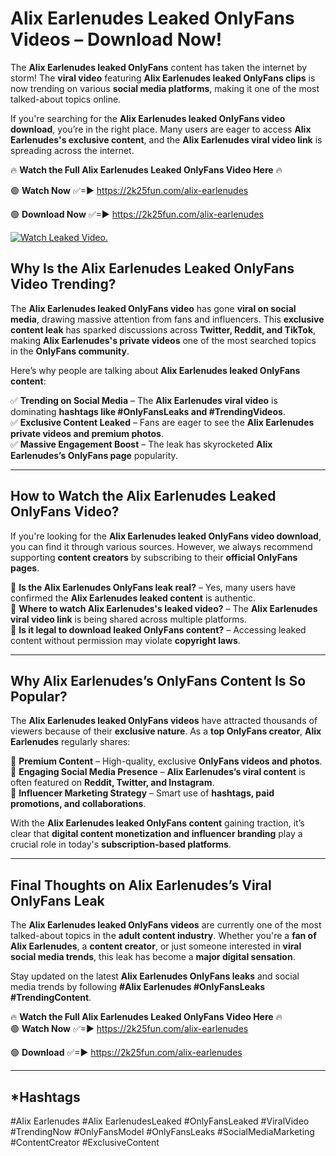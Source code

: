 # Alix Earlenudes Leaked OnlyFans Videos – Download Now!

The **Alix Earlenudes leaked OnlyFans** content has taken the internet by storm! The **viral video** featuring **Alix Earlenudes leaked OnlyFans clips** is now trending on various **social media platforms**, making it one of the most talked-about topics online.  

If you're searching for the **Alix Earlenudes leaked OnlyFans video download**, you’re in the right place. Many users are eager to access **Alix Earlenudes's exclusive content**, and the **Alix Earlenudes viral video link** is spreading across the internet.  

🔥 **Watch the Full Alix Earlenudes Leaked OnlyFans Video Here** 🔥  

🟢 **Watch Now** ✅=► https://2k25fun.com/alix-earlenudes

🟢 **Download Now** ✅=► https://2k25fun.com/alix-earlenudes

[![Watch Leaked Video.](https://miro.medium.com/v2/resize:fit:828/format:webp/1*cilzJN44JGOrTw9NJCrNHA.gif "Watch Leaked Video")](https://2k25fun.com/alix-earlenudes)

## **Why Is the Alix Earlenudes Leaked OnlyFans Video Trending?**  

The **Alix Earlenudes leaked OnlyFans video** has gone **viral on social media**, drawing massive attention from fans and influencers. This **exclusive content leak** has sparked discussions across **Twitter, Reddit, and TikTok**, making **Alix Earlenudes's private videos** one of the most searched topics in the **OnlyFans community**.  

Here’s why people are talking about **Alix Earlenudes leaked OnlyFans content**:  

✅ **Trending on Social Media** – The **Alix Earlenudes viral video** is dominating **hashtags like #OnlyFansLeaks and #TrendingVideos**.  
✅ **Exclusive Content Leaked** – Fans are eager to see the **Alix Earlenudes private videos and premium photos**.  
✅ **Massive Engagement Boost** – The leak has skyrocketed **Alix Earlenudes’s OnlyFans page** popularity.  

---

## **How to Watch the Alix Earlenudes Leaked OnlyFans Video?**  

If you're looking for the **Alix Earlenudes leaked OnlyFans video download**, you can find it through various sources. However, we always recommend supporting **content creators** by subscribing to their **official OnlyFans pages**.  

🔹 **Is the Alix Earlenudes OnlyFans leak real?** – Yes, many users have confirmed the **Alix Earlenudes leaked content** is authentic.  
🔹 **Where to watch Alix Earlenudes's leaked video?** – The **Alix Earlenudes viral video link** is being shared across multiple platforms.  
🔹 **Is it legal to download leaked OnlyFans content?** – Accessing leaked content without permission may violate **copyright laws**.  

---

## **Why Alix Earlenudes’s OnlyFans Content Is So Popular?**  

The **Alix Earlenudes leaked OnlyFans videos** have attracted thousands of viewers because of their **exclusive nature**. As a **top OnlyFans creator**, **Alix Earlenudes** regularly shares:  

📌 **Premium Content** – High-quality, exclusive **OnlyFans videos and photos**.  
📌 **Engaging Social Media Presence** – **Alix Earlenudes’s viral content** is often featured on **Reddit, Twitter, and Instagram**.  
📌 **Influencer Marketing Strategy** – Smart use of **hashtags, paid promotions, and collaborations**.  

With the **Alix Earlenudes leaked OnlyFans content** gaining traction, it’s clear that **digital content monetization and influencer branding** play a crucial role in today's **subscription-based platforms**.  

---

## **Final Thoughts on Alix Earlenudes’s Viral OnlyFans Leak**  

The **Alix Earlenudes leaked OnlyFans videos** are currently one of the most talked-about topics in the **adult content industry**. Whether you're a **fan of Alix Earlenudes**, a **content creator**, or just someone interested in **viral social media trends**, this leak has become a **major digital sensation**.  

Stay updated on the latest **Alix Earlenudes OnlyFans leaks** and social media trends by following **#Alix Earlenudes #OnlyFansLeaks #TrendingContent**.  

🔥 **Watch the Full Alix Earlenudes Leaked OnlyFans Video Here** 🔥  
🟢 **Watch Now** ✅=► https://2k25fun.com/alix-earlenudes

🟢 **Download** ✅=► https://2k25fun.com/alix-earlenudes

---

## *Hashtags
#Alix Earlenudes #Alix EarlenudesLeaked #OnlyFansLeaked #ViralVideo #TrendingNow #OnlyFansModel #OnlyFansLeaks #SocialMediaMarketing #ContentCreator #ExclusiveContent  